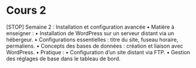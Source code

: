 # Cours 2
[STOP]
Semaine 2 : Installation et configuration avancée
	•	Matière à enseigner :
	•	Installation de WordPress sur un serveur distant via un hébergeur.
	•	Configurations essentielles : titre du site, fuseau horaire, permaliens.
	•	Concepts des bases de données : création et liaison avec WordPress.
	•	Pratique :
	•	Configuration d’un site distant via FTP.
	•	Gestion des réglages de base dans le tableau de bord.